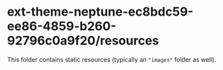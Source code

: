 # ext-theme-neptune-ec8bdc59-ee86-4859-b260-92796c0a9f20/resources

This folder contains static resources (typically an `"images"` folder as well).
